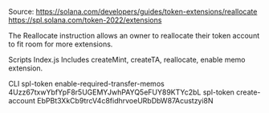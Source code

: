 Source: https://solana.com/developers/guides/token-extensions/reallocate
https://spl.solana.com/token-2022/extensions

The Reallocate instruction allows an owner to reallocate their token account to fit room for more extensions.

Scripts
Index.js	Includes createMint, createTA, reallocate, enable memo extension.

CLI
spl-token enable-required-transfer-memos 4Uzz67txwYbfYpF8r5UGEMYJwhPAYQ5eFUY89KTYc2bL
spl-token create-account EbPBt3XkCb9trcV4c8fidhrvoeURbDbW87Acustzyi8N